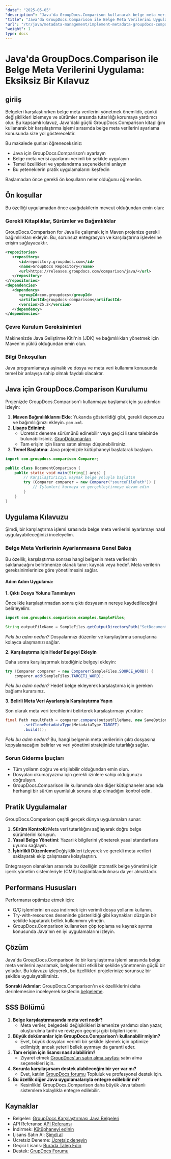 ```yaml
---
"date": "2025-05-05"
"description": "Java'da GroupDocs.Comparison kullanarak belge meta verilerini verimli bir şekilde nasıl yöneteceğinizi öğrenin. Bu kılavuz, daha iyi belge yönetimi için kurulum, yapılandırma ve pratik uygulamaları kapsar."
"title": "Java'da GroupDocs.Comparison ile Belge Meta Verilerini Uygulayın&#58; Eksiksiz Bir Kılavuz"
"url": "/tr/java/metadata-management/implement-metadata-groupdocs-comparison-java-guide/"
"weight": 1
type: docs
---
```

# Java'da GroupDocs.Comparison ile Belge Meta Verilerini Uygulama: Eksiksiz Bir Kılavuz

## giriiş

Belgeleri karşılaştırırken belge meta verilerini yönetmek önemlidir, çünkü değişiklikleri izlemeye ve sürümler arasında tutarlılığı korumaya yardımcı olur. Bu kapsamlı kılavuz, Java'daki güçlü GroupDocs.Comparison kitaplığını kullanarak bir karşılaştırma işlemi sırasında belge meta verilerini ayarlama konusunda size yol gösterecektir.

Bu makalede şunları öğreneceksiniz:
- Java için GroupDocs.Comparison'ı ayarlayın
- Belge meta verisi ayarlarını verimli bir şekilde uygulayın
- Temel özellikleri ve yapılandırma seçeneklerini anlayın
- Bu yeteneklerin pratik uygulamalarını keşfedin

Başlamadan önce gerekli ön koşulların neler olduğunu öğrenelim.

## Ön koşullar

Bu özelliği uygulamadan önce aşağıdakilerin mevcut olduğundan emin olun:

### Gerekli Kitaplıklar, Sürümler ve Bağımlılıklar

GroupDocs.Comparison for Java ile çalışmak için Maven projenize gerekli bağımlılıkları ekleyin. Bu, sorunsuz entegrasyon ve karşılaştırma işlevlerine erişim sağlayacaktır.

```xml
<repositories>
   <repository>
      <id>repository.groupdocs.com</id>
      <name>GroupDocs Repository</name>
      <url>https://releases.groupdocs.com/comparison/java/</url>
   </repository>
</repositories>
<dependencies>
   <dependency>
      <groupId>com.groupdocs</groupId>
      <artifactId>groupdocs-comparison</artifactId>
      <version>25.2</version>
   </dependency>
</dependencies>
```

### Çevre Kurulum Gereksinimleri

Makinenizde Java Geliştirme Kiti'nin (JDK) ve bağımlılıkları yönetmek için Maven'ın yüklü olduğundan emin olun.

### Bilgi Önkoşulları

Java programlamaya aşinalık ve dosya ve meta veri kullanımı konusunda temel bir anlayışa sahip olmak faydalı olacaktır.

## Java için GroupDocs.Comparison Kurulumu

Projenizde GroupDocs.Comparison'ı kullanmaya başlamak için şu adımları izleyin:

1. **Maven Bağımlılıklarını Ekle**: Yukarıda gösterildiği gibi, gerekli deponuzu ve bağımlılığınızı ekleyin. `pom.xml`.
2. **Lisans Edinimi**:
   - Ücretsiz deneme sürümünü edinebilir veya geçici lisans talebinde bulunabilirsiniz. [GrupDokümanları](https://purchase.groupdocs.com/temporary-license/).
   - Tam erişim için lisans satın almayı düşünebilirsiniz.
3. **Temel Başlatma**: Java projenizde kütüphaneyi başlatarak başlayın.

```java
import com.groupdocs.comparison.Comparer;

public class DocumentComparison {
    public static void main(String[] args) {
        // Karşılaştırıcıyı kaynak belge yoluyla başlatın
        try (Comparer comparer = new Comparer("sourceFilePath")) {
            // İşlemleri kurmaya ve gerçekleştirmeye devam edin
        }
    }
}
```

## Uygulama Kılavuzu

Şimdi, bir karşılaştırma işlemi sırasında belge meta verilerini ayarlamayı nasıl uygulayabileceğinizi inceleyelim.

### Belge Meta Verilerinin Ayarlanmasına Genel Bakış

Bu özellik, karşılaştırma sonrası hangi belgenin meta verilerinin saklanacağını belirtmenize olanak tanır: kaynak veya hedef. Meta verilerin gereksinimlerinize göre yönetilmesini sağlar.

#### Adım Adım Uygulama:

**1. Çıktı Dosya Yolunu Tanımlayın**

Öncelikle karşılaştırmadan sonra çıktı dosyasının nereye kaydedileceğini belirleyelim:

```java
import com.groupdocs.comparison.examples.SampleFiles;

String outputFileName = SampleFiles.getOutputDirectoryPath("SetDocumentMetadataTarget");
```

*Peki bu adım neden?* Dosyalarınızı düzenler ve karşılaştırma sonuçlarına kolayca ulaşmanızı sağlar.

**2. Karşılaştırma için Hedef Belgeyi Ekleyin**

Daha sonra karşılaştırmak istediğiniz belgeyi ekleyin:

```java
try (Comparer comparer = new Comparer(SampleFiles.SOURCE_WORD)) {
    comparer.add(SampleFiles.TARGET1_WORD);
```

*Peki bu adım neden?* Hedef belge ekleyerek karşılaştırma için gereken bağlamı kurarsınız.

**3. Belirli Meta Veri Ayarlarıyla Karşılaştırma Yapın**

Son olarak meta veri tercihlerini belirterek karşılaştırmayı yürütün:

```java
final Path resultPath = comparer.compare(outputFileName, new SaveOptions.Builder()
        .setCloneMetadataType(MetadataType.TARGET)
        .build());
```

*Peki bu adım neden?* Bu, hangi belgenin meta verilerinin çıktı dosyasına kopyalanacağını belirler ve veri yönetimi stratejinizle tutarlılığı sağlar.

### Sorun Giderme İpuçları

- Tüm yolların doğru ve erişilebilir olduğundan emin olun.
- Dosyaları okuma/yazma için gerekli izinlere sahip olduğunuzu doğrulayın.
- GroupDocs.Comparison ile kullanımda olan diğer kütüphaneler arasında herhangi bir sürüm uyumluluk sorunu olup olmadığını kontrol edin.

## Pratik Uygulamalar

GroupDocs.Comparison çeşitli gerçek dünya uygulamaları sunar:

1. **Sürüm Kontrolü**:Meta veri tutarlılığını sağlayarak doğru belge sürümlerini koruyun.
2. **Yasal Belge Yönetimi**: Yazarlık bilgilerini yöneterek yasal standartlara uyumu sağlayın.
3. **İşbirlikli Düzenleme**Değişiklikleri izleyerek ve gerekli meta verileri saklayarak ekip çalışmasını kolaylaştırın.

Entegrasyon olanakları arasında bu özelliğin otomatik belge yönetimi için içerik yönetim sistemleriyle (CMS) bağlantılandırılması da yer almaktadır.

## Performans Hususları

Performansı optimize etmek için:
- G/Ç işlemlerini en aza indirmek için verimli dosya yollarını kullanın.
- Try-with-resources deseninde gösterildiği gibi kaynakları düzgün bir şekilde kapatarak bellek kullanımını yönetin.
- GroupDocs.Comparison kullanırken çöp toplama ve kaynak ayırma konusunda Java'nın en iyi uygulamalarını izleyin.

## Çözüm

Java'da GroupDocs.Comparison ile bir karşılaştırma işlemi sırasında belge meta verilerini ayarlamak, belgelerinizi etkili bir şekilde yönetmenin güçlü bir yoludur. Bu kılavuzu izleyerek, bu özellikleri projelerinize sorunsuz bir şekilde uygulayabilirsiniz.

**Sonraki Adımlar**: GroupDocs.Comparison'ın ek özelliklerini daha derinlemesine inceleyerek keşfedin [belgeleme](https://docs.groupdocs.com/comparison/java/).

## SSS Bölümü

1. **Belge karşılaştırmasında meta veri nedir?**
   - Meta veriler, belgedeki değişiklikleri izlemenize yardımcı olan yazar, oluşturulma tarihi ve revizyon geçmişi gibi bilgileri içerir.
2. **Büyük dokümanlar için GroupDocs.Comparison'ı kullanabilir miyim?**
   - Evet, büyük dosyaları verimli bir şekilde işlemek için optimize edilmiştir, ancak yeterli bellek ayırmayı da garanti eder.
3. **Tam erişim için lisansı nasıl alabilirim?**
   - Ziyaret etmek [GroupDocs'un satın alma sayfası](https://purchase.groupdocs.com/buy) satın alma seçenekleri için.
4. **Sorunla karşılaşırsam destek alabileceğim bir yer var mı?**
   - Evet, katılın [GroupDocs forumu](https://forum.groupdocs.com/c/comparison) Topluluk ve profesyonel destek için.
5. **Bu özellik diğer Java uygulamalarıyla entegre edilebilir mi?**
   - Kesinlikle! GroupDocs.Comparison daha büyük Java tabanlı sistemlere kolaylıkla entegre edilebilir.

## Kaynaklar

- Belgeler: [GroupDocs Karşılaştırması Java Belgeleri](https://docs.groupdocs.com/comparison/java/)
- API Referansı: [API Referansı](https://reference.groupdocs.com/comparison/java/)
- İndirmek: [Kütüphaneyi edinin](https://releases.groupdocs.com/comparison/java/)
- Lisans Satın Al: [Şimdi al](https://purchase.groupdocs.com/buy)
- Ücretsiz Deneme: [Ücretsiz deneyin](https://releases.groupdocs.com/comparison/java/)
- Geçici Lisans: [Burada Talep Edin](https://purchase.groupdocs.com/temporary-license/)
- Destek: [GrupDocs Forumu](https://forum.groupdocs.com/c/comparison)